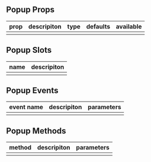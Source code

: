 ## Popup Props

| prop         |   descripiton     | type     |  defaults  |   available   |
| ----------- | ------------- | -------- | --------- | ---------------- |
|             |               |           |          |                  |

## Popup Slots

|   name  |      descripiton       |
|  ------  |    ---------   |
|          |                |

## Popup Events

|   event name   |    descripiton   |  parameters  |
| -------    | --------- |  --------- |
|            |           |            |

## Popup Methods

|  method  |   descripiton   |  parameters   |
| ------- | ------  |  ------  |
|         |         |          |
